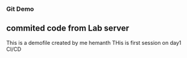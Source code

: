 ###  Git Demo
## commited code from Lab server

This is a demofile created by me hemanth
THis is first session on day1 CI/CD
